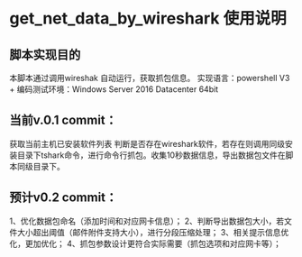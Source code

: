 # get_net_data_by_wireshark 使用说明

## 脚本实现目的

本脚本通过调用wireshak 自动运行，获取抓包信息。
实现语言：powershell V3 +
编码测试环境：Windows Server 2016 Datacenter 64bit

## 当前v.0.1  commit：

获取当前主机已安装软件列表
判断是否存在wireshark软件，若存在则调用同级安装目录下tshark命令，进行命令行抓包。收集10秒数据信息，导出数据包文件在脚本同级目录下。

## 预计v0.2 commit：

1、优化数据包命名（添加时间和对应网卡信息）；
2、判断导出数据包大小，若文件大小超出阈值（邮件附件支持大小），进行分段压缩处理；
3、相关提示信息优化，更加优化；
4、抓包参数设计更符合实际需要（抓包选项和对应网卡等）；